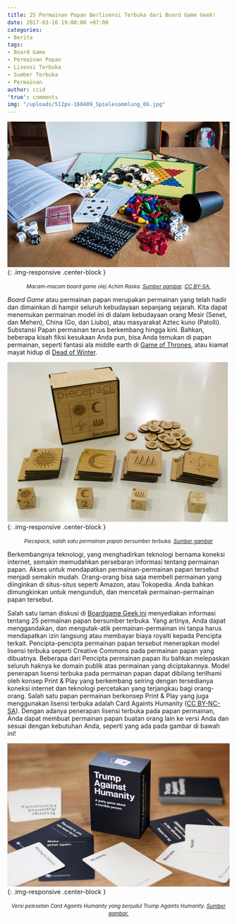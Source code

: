 ```yaml
---
title: 25 Permainan Papan Berlisensi Terbuka dari Board Game Geek!
date: 2017-03-16 19:08:00 +07:00
categories:
- Berita
tags:
- Board Game
- Permainan Papan
- Lisensi Terbuka
- Sumber Terbuka
- Permainan
author: ccid
'true': comments
img: "/uploads/512px-160409_Spielesammlung_06.jpg"
---
```


![512px-160409_Spielesammlung_06.jpg](/uploads/512px-160409_Spielesammlung_06.jpg){: .img-responsive .center-block }<center><small><i>Macam-macam *board game* olej Achim Raska. <a href="https://commons.wikimedia.org/wiki/File:160409_Spielesammlung_06.jpg">Sumber gambar</a>. <a href="https://creativecommons.org/licenses/by-sa/4.0/deed.id">CC BY-SA.</a></i></small></center>

*Board Game* atau permainan papan merupakan permainan yang telah hadir dan dimainkan di hampir seluruh kebudayaan sepanjang sejarah. Kita dapat menemukan permainan model ini di dalam kebudayaan orang Mesir (Senet, dan Mehen), China (Go, dan Liubo), atau masyarakat Aztec kuno (Patolli). Substansi Papan permainan terus berkembang hingga kini. Bahkan, beberapa kisah fiksi kesukaan Anda pun, bisa Anda temukan di papan permainan, seperti fantasi ala middle earth di [Game of Thrones](https://www.fantasyflightgames.com/en/products/a-game-of-thrones-the-board-game-second-edition/), atau kiamat mayat hidup di [Dead of Winter](https://boardgamegeek.com/boardgame/193037/dead-winter-long-night). 

![pic242608_md.jpg](/uploads/pic242608_md.jpg){: .img-responsive .center-block }<center><small><i>Piecepack, salah satu permainan papan bersumber terbuka. <a href="https://boardgamegeek.com/image/242608/piecepack">Sumber gambar</a></i></small></center>

Berkembangnya teknologi, yang menghadirkan teknologi bernama koneksi internet, semakin memudahkan persebaran informasi tentang permainan papan. Akses untuk mendapatkan permainan-permainan papan tersebut menjadi semakin mudah. Orang-orang bisa saja membeli permainan yang diinginkan di situs-situs seperti Amazon, atau Tokopedia. Anda bahkan dimungkinkan untuk mengunduh, dan mencetak permainan-permainan papan tersebut.
 
Salah satu laman diskusi di [Boardgame Geek ini](https://boardgamegeek.com/geeklist/33151/creative-commonsopen-source-games) menyediakan informasi tentang 25 permainan papan bersumber terbuka. Yang artinya, Anda dapat menggandakan, dan mengutak-atik permainan-permainan ini tanpa harus mendapatkan izin langsung atau membayar biaya royalti kepada Pencipta terkait. Pencipta-pencipta permainan papan tersebut menerapkan model lisensi terbuka seperti Creative Commons pada permainan papan yang dibuatnya. Beberapa dari Pencipta permainan papan itu bahkan melepaskan seluruh haknya ke domain publik atas permainan yang diciptakannya. Model penerapan lisensi terbuka pada permainan papan dapat dibilang terilhami oleh konsep Print & Play yang berkembang seiring dengan tersedianya koneksi internet dan teknologi percetakan yang terjangkau bagi orang-orang. Salah satu papan permainan berkonsep Print & Play yang juga menggunakan lisensi terbuka adalah Card Againts Humanity ([CC BY-NC-SA](https://creativecommons.org/licenses/by-nc-sa/2.0/)). Dengan adanya penerapan lisensi terbuka pada papan permainan, Anda dapat membuat permainan papan buatan orang lain ke versi Anda dan sesuai dengan kebutuhan Anda, seperti yang ada pada gambar di bawah ini!

![ct-trump-cards-against-humanity-knockoffs-bsi-20160504.jpg](/uploads/ct-trump-cards-against-humanity-knockoffs-bsi-20160504.jpg){: .img-responsive .center-block }<center><small><i>Versi pelesetan Card Againts Humanity yang berjudul Trump Againts Humanity. <a href="http://www.chicagotribune.com/bluesky/originals/ct-trump-cards-against-humanity-knockoffs-bsi-20160504-story.html">Sumber gambar.</a></i></small></center>
